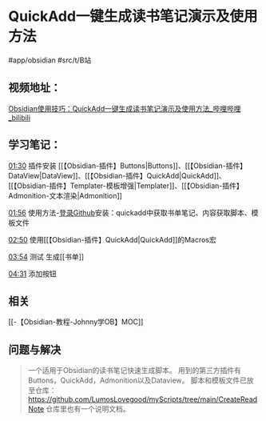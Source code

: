 # QuickAdd一键生成读书笔记演示及使用方法
#app/obsidian #src/t/B站 
## 视频地址：
[Obsidian使用技巧：QuickAdd一键生成读书笔记演示及使用方法_哔哩哔哩_bilibili](https://www.bilibili.com/video/BV1NT4y1U7P3?share_source=copy_web&vd_source=66f796cfaafa93471d3b212b2d8b4e07)

## 学习笔记：

[01:30](https://www.bilibili.com/video/BV1NT4y1U7P3?share_source=copy_web&vd_source=66f796cfaafa93471d3b212b2d8b4e07#t=90.974052) 插件安装 [[【Obsidian-插件】Buttons|Buttons]]、[[【Obsidian-插件】DataView|DataView]]、[[【Obsidian-插件】QuickAdd|QuickAdd]]、[[【Obsidian-插件】Templater-模板增强|Templater]]、[[【Obsidian-插件】Admonition-文本渲染|Admonition]]

[01:56](https://www.bilibili.com/video/BV1NT4y1U7P3?share_source=copy_web&vd_source=66f796cfaafa93471d3b212b2d8b4e07#t=116.438488) 使用方法-[登录Github](https://github.com/LumosLovegood/myScripts/tree/main/CreateReadNote)安装：quickadd中获取书单笔记、内容获取脚本、模板文件

[02:50](https://www.bilibili.com/video/BV1NT4y1U7P3?share_source=copy_web&vd_source=66f796cfaafa93471d3b212b2d8b4e07#t=170.402141) 使用[[【Obsidian-插件】QuickAdd|QuickAdd]]的Macros宏

[03:54](https://www.bilibili.com/video/BV1NT4y1U7P3?share_source=copy_web&vd_source=66f796cfaafa93471d3b212b2d8b4e07#t=234.256626) 测试 生成[[书单]]

[04:31](https://www.bilibili.com/video/BV1NT4y1U7P3?share_source=copy_web&vd_source=66f796cfaafa93471d3b212b2d8b4e07#t=271.058823) 添加按钮



## 相关
[[-【Obsidian-教程-Johnny学OB】MOC]]

## 问题与解决
>一个适用于Obsidian的读书笔记快速生成脚本。 用到的第三方插件有 Buttons，QuickAdd，Admonition以及Dataview。 脚本和模板文件已放至仓库：https://github.com/LumosLovegood/myScripts/tree/main/CreateReadNote 仓库里也有一个说明文档。